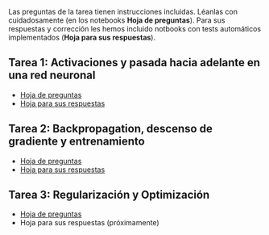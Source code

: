 Las preguntas de la tarea tienen instrucciones incluidas. Léanlas con cuidadosamente (en los notebooks **Hoja de preguntas**). Para sus respuestas y corrección les hemos incluido notbooks con tests automáticos implementados (**Hoja para sus respuestas**).

## Tarea 1: Activaciones y pasada hacia adelante en una red neuronal
* [Hoja de preguntas](https://colab.research.google.com/drive/1aeuSRjj_kQ_uFEBSJ9bRuyr4G4MY4FAi)
* [Hoja para sus respuestas](https://colab.research.google.com/drive/1Xj_0rvpf3zXV69A9xWlohrL8068IrbqZ)

## Tarea 2: Backpropagation, descenso de gradiente y entrenamiento
* [Hoja de preguntas](https://colab.research.google.com/drive/1-obk_k_xCowFHc5n5JDqqfXZd6EXNN3u)
* [Hoja para sus respuestas](https://colab.research.google.com/drive/1a44G8JIfuaAXmare28dCDT1gvUV1CuDP#scrollTo=7Qj1GI81izYt)

## Tarea 3: Regularización y Optimización
* [Hoja de preguntas](https://colab.research.google.com/drive/1KT7X9npOInkBzPdgwdqjA76Sbc6ieM6P)
* Hoja para sus respuestas (próximamente)